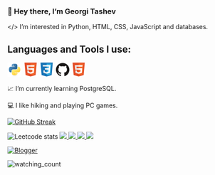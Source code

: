 ### :wave: Hey there, I’m Georgi Tashev

</> I’m interested in Python, HTML, CSS, JavaScript and databases.

## Languages and Tools I use:
<img height="32" width="32" src="https://github.com/devicons/devicon/blob/v2.14.0/icons/python/python-original.svg" />
<img height="32" width="32" src="https://github.com/devicons/devicon/blob/v2.14.0/icons/html5/html5-original.svg" />
<img height="32" width="32" src="https://github.com/devicons/devicon/blob/v2.14.0/icons/css3/css3-original.svg" />
<img height="32" width="32" src="https://github.com/devicons/devicon/blob/v2.14.0/icons/github/github-original.svg" />
<img height="32" width="32" src="https://github.com/devicons/devicon/blob/v2.14.0/icons/html5/html5-original.svg" />




:chart_with_upwards_trend: I’m currently learning PostgreSQL.

:computer: I like hiking and playing PC games.


[![GitHub Streak](http://github-readme-streak-stats.herokuapp.com?user=xaoccc&theme=dark&hide_border=true)](https://git.io/streak-stats)  

<img alt="Leetcode stats" src="https://leetcode-stats-six.vercel.app/api?username=xaocccc&theme=dark" width="495px"/>  

<a href="https://www.linkedin.com/in/george-tashev-3aab33a/">
  <img src="https://img.shields.io/badge/linkedin-%230077B5.svg?style=for-the-badge&logo=linkedin&logoColor=white">
</a>
<a href="https://www.facebook.com/baipesho666">
  <img src="https://img.shields.io/badge/Facebook-%231877F2.svg?style=for-the-badge&logo=Facebook&logoColor=white">
</a>
<a href="mailto:xaocccc@gmail.com">
  <img src="https://img.shields.io/badge/Gmail-D14836?style=for-the-badge&logo=gmail&logoColor=white">
</a>
<a href="https://discordapp.com/users/tashev_undead#3003">
  <img src="https://img.shields.io/badge/Discord-%235865F2.svg?style=for-the-badge&logo=discord&logoColor=white">
</a>

<a href="https://tashev83.blogspot.com/">  
  
![Blogger](https://img.shields.io/badge/Blogger-FF5722?style=for-the-badge&logo=blogger&logoColor=white)
  
</a>

<img src="https://komarev.com/ghpvc/?username=xaoccc&color=brightgreen" alt="watching_count" />


<!---
https://api.codetabs.com/v1/loc/?github=xaoccc/python
xaoccc/xaoccc is a ✨ special ✨ repository because its `README.md` (this file) appears on your GitHub profile.
You can click the Preview link to take a look at your changes.
--->
